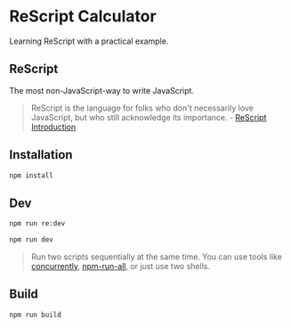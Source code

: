 # ReScript Calculator

Learning ReScript with a practical example.

## ReScript

The most non-JavaScript-way to write JavaScript.

> ReScript is the language for folks who don't necessarily love JavaScript, but who still acknowledge its importance. - [ReScript Introduction](https://rescript-lang.org/docs/manual/latest/introduction)

## Installation

```zsh
npm install
```

## Dev

```zsh
npm run re:dev
```

```zsh
npm run dev
```

> Run two scripts sequentially at the same time. You can use tools like [concurrently](https://www.npmjs.com/package/concurrently), [npm-run-all](https://www.npmjs.com/package/npm-run-all), or just use two shells.

## Build

```zsh
npm run build
```
